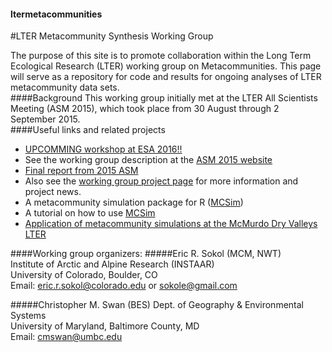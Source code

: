 
#### ltermetacommunities
#LTER Metacommunity Synthesis Working Group

The purpose of this site is to promote collaboration within the Long Term Ecological Research (LTER) working group on Metacommunities. This page will serve as a repository for code and results for ongoing analyses of LTER metacommunity data sets.  
####Background
This working group initially met at the LTER All Scientists Meeting (ASM 2015), which took place from 30 August through 2 September 2015.  
####Useful links and related projects

* [UPCOMMING workshop at ESA 2016!!](https://eco.confex.com/eco/2016/webprogrampreliminary/Session11862.html)
* See the working group description at the [ASM 2015 website](http://asm2015.lternet.edu/working-groups/using-metacommunity-concept-synthesize-biodiversity-patterns-across-lter-sites)  
* [Final report from 2015 ASM](https://docs.google.com/document/d/1lndgTJQCBRVVoNXIE0UKQjmVFssV6n7D9sy5ATbut7I/edit#heading=h.r779jfequnwt)  
* Also see the [working group project page](https://sites.google.com/site/ltermetacommunities/home) for more information and project news.  
* A metacommunity simulation package for R ([MCSim](https://github.com/sokole/MCSim/))
* A tutorial on how to use [MCSim](http://rpubs.com/sokole/159425)
* [Application of metacommunity simulations at the McMurdo Dry Valleys LTER](http://mcm.lternet.edu/content/metacommunity-dynamics-simulations-diatoms-antarctic-ponds)

####Working group organizers:
#####Eric R. Sokol (MCM, NWT)  
Institute of Arctic and Alpine Research (INSTAAR)  
University of Colorado, Boulder, CO   
Email: eric.r.sokol@colorado.edu or sokole@gmail.com  


#####Christopher M. Swan (BES) 
Dept. of Geography & Environmental Systems   
University of Maryland, Baltimore County, MD   
Email: cmswan@umbc.edu  
